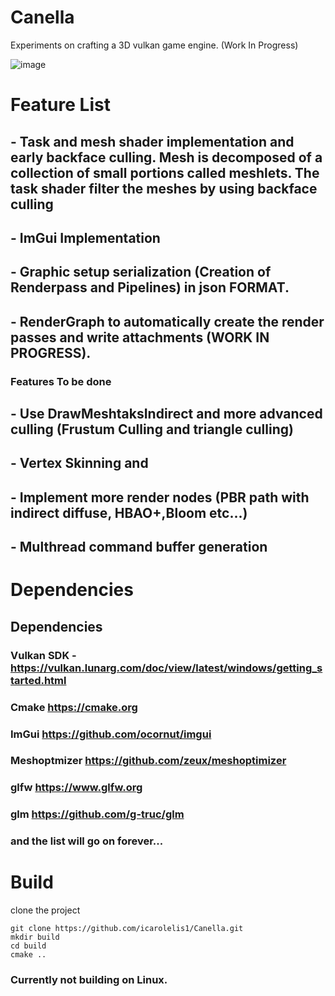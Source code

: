 # Canella

Experiments on crafting a 3D vulkan game engine.
(Work In Progress)


![image](https://github.com/icarolelis1/Canella/assets/27213125/56cd7068-2a14-483a-bcb1-d35dfc4a8cc3)


# Feature List
## - Task and mesh shader implementation and early backface culling.  Mesh is decomposed of a collection of small portions called meshlets. The task shader filter the meshes by using backface culling
## - ImGui Implementation
## - Graphic setup serialization (Creation of Renderpass and Pipelines) in json FORMAT.
## - RenderGraph to automatically create the render passes and write attachments (WORK IN PROGRESS).

### Features To be done
## - Use DrawMeshtaksIndirect and more advanced culling (Frustum Culling and triangle culling)
## - Vertex Skinning and
## - Implement more render nodes (PBR path with indirect diffuse, HBAO+,Bloom etc...)
## - Multhread command buffer generation

# Dependencies
## Dependencies
### Vulkan SDK - https://vulkan.lunarg.com/doc/view/latest/windows/getting_started.html
### Cmake https://cmake.org 
### ImGui https://github.com/ocornut/imgui
### Meshoptmizer https://github.com/zeux/meshoptimizer
### glfw https://www.glfw.org
### glm https://github.com/g-truc/glm
### and the list will go on forever...

# Build
clone the project 
```
git clone https://github.com/icarolelis1/Canella.git
mkdir build
cd build
cmake ..
```

### Currently not building on Linux.

